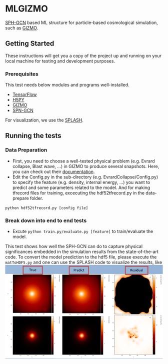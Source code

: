 # MLGIZMO
[SPH-GCN](https://github.com/hlei-ziyan/SPH3D-GCN) based ML structure for particle-based cosmological simulation, such as [GIZMO](https://bitbucket.org/phopkins/gizmo-public/src/master/).

## Getting Started

These instructions will get you a copy of the project up and running on your local machine for testing and development purposes.

### Prerequisites

This test needs below modules and programs well-installed.
* [TensorFlow](https://bitbucket.org/phopkins/gizmo-public/src/master/)
* [H5PY](https://github.com/h5py/h5py)
* [GIZMO](https://bitbucket.org/phopkins/gizmo-public/src/master/)
* [SPN-GCN](https://github.com/hlei-ziyan/SPH3D-GCN)

For visualization, we use the [SPLASH](http://users.monash.edu.au/~dprice/splash/).

## Running the tests

### Data Preparation

* First, you need to choose a well-tested physical problem (e.g. Evrard collapse, Blast wave, ...) in GIZMO to produce several snapshots. Here, you can check out their [documentation](http://www.tapir.caltech.edu/~phopkins/Site/GIZMO_files/gizmo_documentation.html).
* Edit the Config.py in the sub-directory (e.g. EvrardCollapse/Config.py) to specify the feature (e.g. density, internal energy, ...) you want to predict and some parameters related to the model. And for making tfrecord files for training, excecuting the hdf52tfrecord.py in the data-prepare folder.

```
python hdf52tfrecord.py [config file]
```


### Break down into end to end tests

* Excute ```python train.py/evaluate.py [feature]``` to train/evaluate the model.

This test shows how well the SPH-GCN can do to capture physical significances embedded in the simulation results from the state-of-the-art code. To convert the model prediction to the hdf5 file, please execute the ```matToHDF5.py``` and one can use the SPLASH code to visualize the results, like
![alt text](https://github.com/seanthchao/MLGIZMO/blob/master/Image/residualMap.png)
